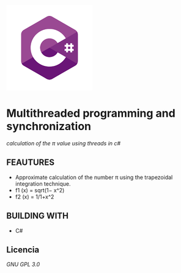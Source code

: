![](https://github.com/jose-masa-cabrera/Programaci-n-Multihilo-y-Sincronizaci-n/blob/master/p3/images/c%23.png)

# Multithreaded programming and synchronization

_calculation of the π  value using threads in c#_

## FEAUTURES

* Approximate calculation of the number π using the trapezoidal integration technique.
* f1 (x) = sqrt(1− x^2)
* f2 (x) = 1/1+x^2


## BUILDING WITH

* C#

## Licencia 

_GNU GPL 3.0_
